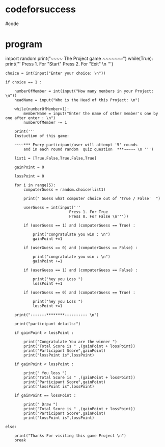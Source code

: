 # codeforsuccess
#code
# program 
import random
print("~~~~ The Project game ~~~~~~~")
while(True):
    print('''
    Press 1. For "Start"
    Press 2. For "Exit" \n ''')
    
    choice = int(input("Enter your choice: \n"))
    
    if choice == 1 :
        
        numberOfMember = int(input("How many members in your Project: \n"))
        headName = input("Who is the Head of this Project: \n")
        
        while(numberOfMember>1):
            memberName = input("Enter the name of other member's one by one after enter : \n")
            numberOfMember -= 1
        
        print(''' 
        Instuction of this game:
        
        ~~~~*** Every participant/user will attempt '5' rounds 
            and in each round random  quiz question  ***~~~~~ \n ''')
        
        list1 = [True,False,True,False,True]
        
        gainPoint = 0
        
        lossPoint = 0
        
        for i in range(5):
            computerGuess = random.choice(list1)
            
            print(" Guess what computer choice out of 'True / False'  ")
            
            userGuess = int(input('''
                                Press 1. For True
                                Press 0. For False \n'''))
            
            if (userGuess == 1) and (computerGuess == True) :
                
                print("congratulate you win : \n")
                gainPoint +=1
            
            if (userGuess == 0) and (computerGuess == False) :
                
                print("congratulate you win : \n")
                gainPoint +=1
            
            if (userGuess == 1) and (computerGuess == False) :
                
                print("hey you Loss ")
                lossPoint +=1 
                
            if (userGuess == 0) and (computerGuess == True) :
                
                print("hey you Loss ")
                lossPoint +=1 
                
        print("-------********---------- \n")
                
        print("participant details:")
        
        if gainPoint > lossPoint :
            
            print("Congratulate You are the winner ")
            print("Total Score is " ,(gainPoint + lossPoint))
            print("Participant Score",gainPoint)
            print("lossPoint is",lossPoint)
            
        if gainPoint < lossPoint :
            
            print(" You loss ")
            print("Total Score is " ,(gainPoint + lossPoint))
            print("Participant Score",gainPoint)
            print("lossPoint is",lossPoint)
            
        if gainPoint == lossPoint :
            
            print(" Draw ")
            print("Total Score is " ,(gainPoint + lossPoint))
            print("Participant Score",gainPoint)
            print("lossPoint is",lossPoint)
        
    else:
        
        print("Thanks For visiting this game Project \n")
        break
